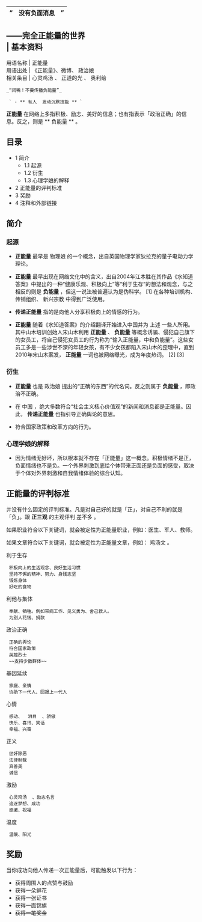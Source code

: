 |  “  |  **没有负面消息** |  ”   
---|---|---  
——完全正能量的世界  
|  **基本资料**  
---  
用语名称  |  正能量   
用语出处  |  《正能量》、微博、  政治娘   
相关条目  |  心灵鸡汤  、  正道的光  、  奥利给   
  
` _“闭嘴！不要传播负能量”_ `  

     ` - ** 有人  发动沉默技能 ** `

  
**正能量** 在网络上多指积极、励志、美好的信息；也有指表示「政治正确」的信息。反之，则是 ** 负能量  ** 。

##  目录

  * 1  简介 
    * 1.1  起源 
    * 1.2  衍生 
    * 1.3  心理学娘的解释 
  * 2  正能量的评判标准 
  * 3  奖励 
  * 4  注释和外部链接 

##  简介

###  起源

  * **正能量** 最早是  物理娘  的一个概念，出自英国物理学家狄拉克的量子电动力学理论。 
  * **正能量** 最早出现在网络文化中的含义，出自2004年江本胜在其作品《水知道答案》中提出的一种“健康乐观、积极向上”等“利于生存”的想法和观念，与之相反的则是 **负能量** ，但这一说法被普遍认为是伪科学。  [1]  在各种培训机构、传销组织、  新兴宗教  中得到广泛使用。 

    

  * **传递正能量** 指的是向他人分享积极向上的情感的行为。 
  * **正能量** 随着《水知道答案》的介绍翻译开始进入中国并为  上述  一些人所用。  其中山木培训创始人宋山木利用 **正能量** 、 **负能量** 等概念诱骗、侵犯自己旗下的女员工，将自己侵犯女员工的行为称为“输入正能量，中和负能量”。这些女员工多是一些涉世不深的年轻女孩，有不少女孩都陷入宋山木的歪理中，直到2010年宋山木案发，  **正能量** 一词也被网络曝光，成为年度热词。  [2]  [3] 

###  衍生

  * **正能量** 也是  政治娘  提出的“正确的东西”的代名词。反之则属于 **负能量** ，即政治不正确。 

    

  * 在  中国  ，绝大多数符合“社会主义核心价值观”的新闻和消息都是正能量。因此， **传递正能量** 也指引导正确舆论的意思。 
  * 符合国家政策和改革方向的行为。 

###  心理学娘的解释

  * 因为情绪无好坏，所以根本就不存在「正能量」这一概念。积极情绪不是正，负面情绪也不是负。一个外界刺激到底给个体带来正面还是负面的感受，取决于个体对外界刺激和自我情绪体验的综合认知。 

##  正能量的评判标准

并没有什么固定的评判标准。凡是对自己好的就是「正」，对自己不利的就是「负」。跟 **正三观** 的主观评判  差不多  。

如果职业符合以下关键词，就会被定性为正能量职业，例如：医生、军人、教师。

如果文章符合以下关键词，就会被定性为正能量文章，例如：  鸡汤文  。

利于生存

     积极向上的生活观念、良好生活习惯 
     坚持不懈的精神、努力、身残志坚 
     锻炼身体 
     好吃的食物 
利他与集体

     奉献、牺牲。例如带病工作、见义勇为、舍己救人。 
     为别人花钱、捐款 
政治正确

     正确的舆论 
     符合国家政策 
     英雄烈士 
     ~~支持少数群体~~
基因延续

     家庭、亲情 
     协助下一代人、回报上一代人 
心情

     感动、  泪目  、骄傲 
     快乐、喜讯、笑话 
     幸福、兴奋 
正义

     惩奸除恶 
     法律制裁 
     真善美 
     诚信 
激励

     心灵鸡汤  、励志名言 
     追逐梦想、成功 
     感激、祝福 
温度

     温暖、阳光 

##  奖励

当你成功向他人传递一次正能量后，可能触发以下行为：

  * 获得周围人的点赞与鼓励 
  * 获得一朵鲜花 
  * 获得一张证书 
  * 获得一面锦旗 
  * ~~获得一笔奖金~~